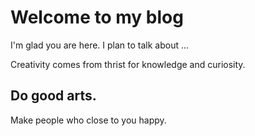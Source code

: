 # Welcome to my blog

I'm glad you are here. I plan to talk about ...

Creativity comes from thrist for knowledge and curiosity.

## Do good arts.

Make people who close to you happy.

